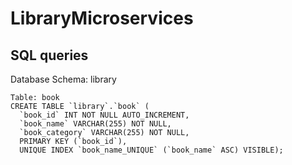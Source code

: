 # LibraryMicroservices

## SQL queries
Database Schema: library
```
Table: book
CREATE TABLE `library`.`book` (
  `book_id` INT NOT NULL AUTO_INCREMENT,
  `book_name` VARCHAR(255) NOT NULL,
  `book_category` VARCHAR(255) NOT NULL,
  PRIMARY KEY (`book_id`),
  UNIQUE INDEX `book_name_UNIQUE` (`book_name` ASC) VISIBLE);
  ```
